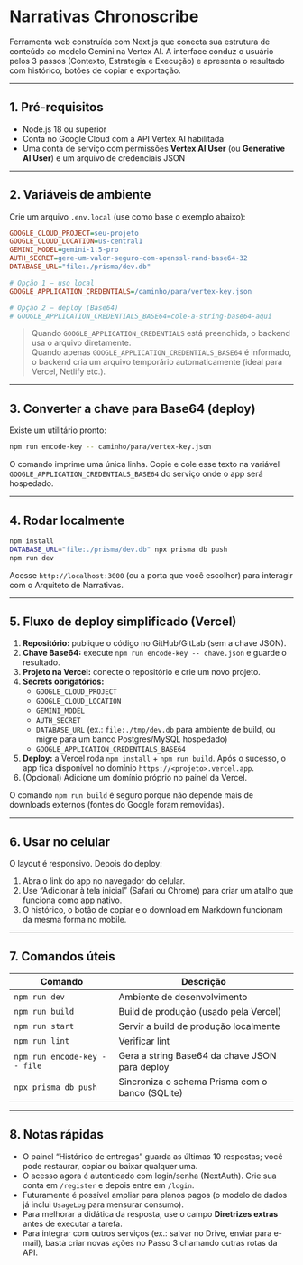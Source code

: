 # Narrativas Chronoscribe

Ferramenta web construída com Next.js que conecta sua estrutura de conteúdo ao modelo Gemini na Vertex AI. A interface conduz o usuário pelos 3 passos (Contexto, Estratégia e Execução) e apresenta o resultado com histórico, botões de copiar e exportação.

---

## 1. Pré-requisitos

- Node.js 18 ou superior
- Conta no Google Cloud com a API Vertex AI habilitada
- Uma conta de serviço com permissões **Vertex AI User** (ou **Generative AI User**) e um arquivo de credenciais JSON

---

## 2. Variáveis de ambiente

Crie um arquivo `.env.local` (use como base o exemplo abaixo):

```ini
GOOGLE_CLOUD_PROJECT=seu-projeto
GOOGLE_CLOUD_LOCATION=us-central1
GEMINI_MODEL=gemini-1.5-pro
AUTH_SECRET=gere-um-valor-seguro-com-openssl-rand-base64-32
DATABASE_URL="file:./prisma/dev.db"

# Opção 1 – uso local
GOOGLE_APPLICATION_CREDENTIALS=/caminho/para/vertex-key.json

# Opção 2 – deploy (Base64)
# GOOGLE_APPLICATION_CREDENTIALS_BASE64=cole-a-string-base64-aqui
```

> Quando `GOOGLE_APPLICATION_CREDENTIALS` está preenchida, o backend usa o arquivo diretamente.  
> Quando apenas `GOOGLE_APPLICATION_CREDENTIALS_BASE64` é informado, o backend cria um arquivo temporário automaticamente (ideal para Vercel, Netlify etc.).

---

## 3. Converter a chave para Base64 (deploy)

Existe um utilitário pronto:

```bash
npm run encode-key -- caminho/para/vertex-key.json
```

O comando imprime uma única linha. Copie e cole esse texto na variável `GOOGLE_APPLICATION_CREDENTIALS_BASE64` do serviço onde o app será hospedado.

---

## 4. Rodar localmente

```bash
npm install
DATABASE_URL="file:./prisma/dev.db" npx prisma db push
npm run dev
```

Acesse `http://localhost:3000` (ou a porta que você escolher) para interagir com o Arquiteto de Narrativas.

---

## 5. Fluxo de deploy simplificado (Vercel)

1. **Repositório:** publique o código no GitHub/GitLab (sem a chave JSON).  
2. **Chave Base64:** execute `npm run encode-key -- chave.json` e guarde o resultado.  
3. **Projeto na Vercel:** conecte o repositório e crie um novo projeto.  
4. **Secrets obrigatórios:**
   - `GOOGLE_CLOUD_PROJECT`
   - `GOOGLE_CLOUD_LOCATION`
   - `GEMINI_MODEL`
   - `AUTH_SECRET`
   - `DATABASE_URL` (ex.: `file:./tmp/dev.db` para ambiente de build, ou migre para um banco Postgres/MySQL hospedado)
   - `GOOGLE_APPLICATION_CREDENTIALS_BASE64`
5. **Deploy:** a Vercel roda `npm install` + `npm run build`. Após o sucesso, o app fica disponível no domínio `https://<projeto>.vercel.app`.  
6. (Opcional) Adicione um domínio próprio no painel da Vercel.

O comando `npm run build` é seguro porque não depende mais de downloads externos (fontes do Google foram removidas).

---

## 6. Usar no celular

O layout é responsivo. Depois do deploy:

1. Abra o link do app no navegador do celular.  
2. Use “Adicionar à tela inicial” (Safari ou Chrome) para criar um atalho que funciona como app nativo.  
3. O histórico, o botão de copiar e o download em Markdown funcionam da mesma forma no mobile.

---

## 7. Comandos úteis

| Comando                       | Descrição                                             |
|------------------------------|-------------------------------------------------------|
| `npm run dev`                | Ambiente de desenvolvimento                          |
| `npm run build`              | Build de produção (usado pela Vercel)                |
| `npm run start`              | Servir a build de produção localmente                |
| `npm run lint`               | Verificar lint                                      |
| `npm run encode-key -- file` | Gera a string Base64 da chave JSON para deploy       |
| `npx prisma db push`         | Sincroniza o schema Prisma com o banco (SQLite)      |

---

## 8. Notas rápidas

- O painel “Histórico de entregas” guarda as últimas 10 respostas; você pode restaurar, copiar ou baixar qualquer uma.
- O acesso agora é autenticado com login/senha (NextAuth). Crie sua conta em `/register` e depois entre em `/login`.
- Futuramente é possível ampliar para planos pagos (o modelo de dados já inclui `UsageLog` para mensurar consumo).
- Para melhorar a didática da resposta, use o campo **Diretrizes extras** antes de executar a tarefa.
- Para integrar com outros serviços (ex.: salvar no Drive, enviar para e-mail), basta criar novas ações no Passo 3 chamando outras rotas da API.
